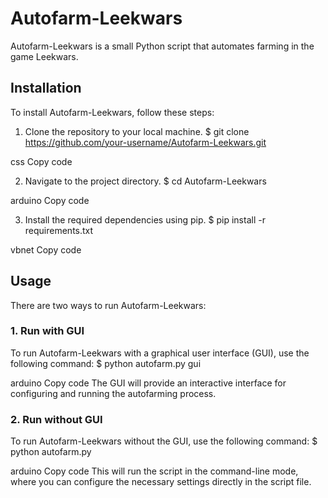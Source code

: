 # Autofarm-Leekwars

Autofarm-Leekwars is a small Python script that automates farming in the game Leekwars.

## Installation

To install Autofarm-Leekwars, follow these steps:

1. Clone the repository to your local machine.
$ git clone https://github.com/your-username/Autofarm-Leekwars.git

css
Copy code

2. Navigate to the project directory.
$ cd Autofarm-Leekwars

arduino
Copy code

3. Install the required dependencies using pip.
$ pip install -r requirements.txt

vbnet
Copy code

## Usage

There are two ways to run Autofarm-Leekwars:

### 1. Run with GUI
To run Autofarm-Leekwars with a graphical user interface (GUI), use the following command:
$ python autofarm.py gui

arduino
Copy code
The GUI will provide an interactive interface for configuring and running the autofarming process.

### 2. Run without GUI
To run Autofarm-Leekwars without the GUI, use the following command:
$ python autofarm.py

arduino
Copy code
This will run the script in the command-line mode, where you can configure the necessary settings directly in the script file.
